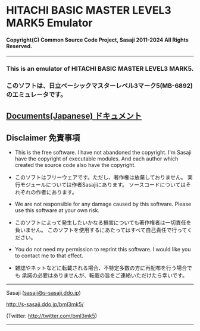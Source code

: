 # HITACHI BASIC MASTER LEVEL3 MARK5 Emulator

#### Copyright(C) Common Source Code Project, Sasaji 2011-2024 All Rights Reserved.

------------------------------------------------------------------------------

### This is an emulator of HITACHI BASIC MASTER LEVEL3 MARK5.

### このソフトは、日立ベーシックマスターレベル3マーク5(MB-6892)のエミュレータです。


## [Documents(Japanese) ドキュメント](tree/master/src/docs)


## Disclaimer 免責事項

* This is the free software. I have not abandoned the copyright.
  I'm Sasaji have the copyright of executable modules.
  And each author which created the source code also have the copyright.
* このソフトはフリーウェアです。ただし、著作権は放棄しておりません。
  実行モジュールについては作者Sasajiにあります。
  ソースコードについてはそれぞれの作者にあります。

* We are not responsible for any damage caused by this software.
  Please use this software at your own risk.
* このソフトによって発生したいかなる損害についても著作権者は一切責任を負いません。
  このソフトを使用するにあたってはすべて自己責任で行ってください。

* You do not need my permission to reprint this software.
  I would like you to contact me to that effect.
* 雑誌やネットなどに転載される場合、不特定多数の方に再配布を行う場合でも
  承諾の必要はありませんが、転載の旨をご連絡いただけたら幸いです。

------------------------------------------------------------------------------

  Sasaji (sasaji@s-sasaji.ddo.jp)

  http://s-sasaji.ddo.jp/bml3mk5/

  (Twitter: http://twitter.com/bml3mk5)

------------------------------------------------------------------------------

